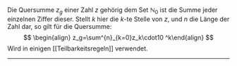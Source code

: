 Die Quersumme $z_g$ einer Zahl $z$ gehörig dem Set $\mathbb{N}_0$ ist die Summe jeder einzelnen Ziffer dieser.
Stellt $k$ hier die $k$-te Stelle von $z$, und $n$ die Länge der Zahl dar, so gilt für die Quersumme:
$$
\begin{align}
	z_g=\sum^{n}_{k=0}z_k\cdot10
^k\end{align}
$$
Wird in einigen [[Teilbarkeitsregeln]] verwendet.

---